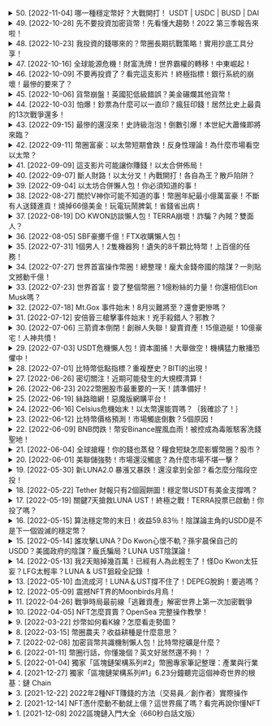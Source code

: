 <details>
<summary>50. [2022-11-04] 哪一種穩定幣好？大戰開打！ USDT | USDC | BUSD | DAI</summary><br>

<a href="https://www.youtube.com/watch?v=9FoK12zt2lQ" target="_blank">
    <img src="https://img.youtube.com/vi/9FoK12zt2lQ/maxresdefault.jpg" 
        alt="[Youtube]" width="200">
</a>

# 哪一種穩定幣好？大戰開打！ USDT | USDC | BUSD | DAI

## 穩定幣全面分析：USDT、USDC、DAI、BUS D詳解

本文基於一篇對各種穩定幣的深度剖析，旨在詳細介紹目前主流穩定幣的運作方式、優缺點及市場動態。

**一、穩定幣的定義與分類**

穩定幣旨在提供一種與法定貨幣（如美元）或商品價格錨定的加密貨幣，以解決加密市場的波動性問題。 穩定幣主要分為：

* **貨幣擔保型**：由特定機構發行，並以現金、債券等資產備份。
* **加密貨幣擔保型**：通過鎖定其他加密貨幣作為抵押品發行。
* **算法穩定幣**: 透過演算法調整供應量以維持價格穩定（本文並未詳述）。

**二、USDT (Tether)**

USDT是最早、也是目前交易量最大的穩定幣。其背後的機構Tether Limited聲稱，每枚USDT都以美元1:1對應的美元儲備備份。然而，USDT的儲備透明度一直受到質疑。

**三、USDC(USD Circle)**

由 Circle 與 Coinbase 合作發行的 USDC，被認為是更受信賴的貨幣擔保型穩定幣。USDC 相對 USDT 擁有更透明的儲備審計報告。

**四、DAI (MakerDAO)**

DAI 是一种去中心化的加密貨幣穩定幣，由 MakerDAO 操控。DAI 由鎖定的加密貨幣（例如以太幣）作為抵押品發行。運作方式為：

*   用戶將加密貨幣存入MakerDAO的智能合約中。
*   智能合約根據抵押品的價值生成對應數量的DAI。
*   DAI 與美元錨定，一個DAI約等於 一美元。
*   用戶需要支付借 DAI 的利息，並償還 DAI 才能贖回抵押品。
*   MakerDAO 採用超額抵押模式，以確保DAI 的價格穩定。例如：用戶需要抵押價值 150美元的 以太幣 才能借出 100美元 的 DAI。
*   強頻比率：合約會設定強頻比率（例如1.5，或150%），要求抵押品價值必須超過借出 DAI 金額的特定比例。

**五、BUS D(Binance USD)**

由幣安發行的穩定幣，由PAX協議支持。BUS D可在幣安交易所使用，並提供零手續費優惠。 幣安於2022年9月29日起，將USDC, USDP, TUSD自動轉換為BUS D，以提高用戶流動性及資金效率。

**六、市場動態與分析**

*   **流通量**：截至文章發佈時，USDT 流通約770億美元，USDC 約530億美元，DAI 約215億美元，BUS D 約215億美金。
*  **幣安行動**：幣安將USDC、USDP、TUSD轉為BUS D，大幅提高BUS D 的市佔率，由原本的微量數字上升至 約15%。
* **監管VS去中心化**：  穩定幣的監管與去中心化之間存在著矛盾。支持監管的認為，監管有助於提高穩定幣的安全性與透明性，避免類似 UST (TerraUSD) 爆發的風險。而另一些人認為，過多的監管有違加密貨幣的去中心化本質。

**結論**

穩定幣的發展對加密貨幣市場至關重要。 貨幣擔保型穩定幣如USDT、USDC，具有較強的價格穩定性，但可能存在儲備透明度問題；加密貨幣擔保型穩定幣如DAI，體現了加密世界的去中心化精神，但可能面臨抵押資產波動風險。 穩定幣未來的發展趨勢將取決於監管環境及市場參與者的選擇。

---

</details>

<details>
<summary>49. [2022-10-28] 先不要投資加密貨幣！先看懂大趨勢！2022 第三季報告來啦！</summary><br>

<a href="https://www.youtube.com/watch?v=hB3FcCIe4pk" target="_blank">
    <img src="https://img.youtube.com/vi/hB3FcCIe4pk/maxresdefault.jpg" 
        alt="[Youtube]" width="200">
</a>

# 先不要投資加密貨幣！先看懂大趨勢！2022 第三季報告來啦！



---

</details>

<details>
<summary>48. [2022-10-23] 我投資的錢哪來的？幣圈長期抗戰策略！實用抄底工具分享！</summary><br>

<a href="https://www.youtube.com/watch?v=PYudNx839r0" target="_blank">
    <img src="https://img.youtube.com/vi/PYudNx839r0/maxresdefault.jpg" 
        alt="[Youtube]" width="200">
</a>

# 我投資的錢哪來的？幣圈長期抗戰策略！實用抄底工具分享！



---

</details>

<details>
<summary>47. [2022-10-16] 全球能源危機！財富洗牌！世界霸權的轉移！中東崛起！</summary><br>

<a href="https://www.youtube.com/watch?v=lLWmaMiM-J0" target="_blank">
    <img src="https://img.youtube.com/vi/lLWmaMiM-J0/maxresdefault.jpg" 
        alt="[Youtube]" width="200">
</a>

# 全球能源危機！財富洗牌！世界霸權的轉移！中東崛起！



---

</details>

<details>
<summary>46. [2022-10-09] 不要再投資了？看完這支影片！終極指標！銀行系統的崩壞！最慘的要來了？</summary><br>

<a href="https://www.youtube.com/watch?v=bdWwU9RnEyg" target="_blank">
    <img src="https://img.youtube.com/vi/bdWwU9RnEyg/maxresdefault.jpg" 
        alt="[Youtube]" width="200">
</a>

# 不要再投資了？看完這支影片！終極指標！銀行系統的崩壞！最慘的要來了？

## 瑞士信貸及德意志銀行岌危：現況、風險與歷史類比整理

本文主要探討瑞士信貸與德意志銀行近期所面對的金融風險，並將其狀況與2008年雷曼兄弟破產事件進行類比。核心論點為兩 bank 的信用風險升高，股價下跌，引發市場對其流動性與穩定的擔憂。

**一、現狀分析：**

*   **瑞士信貸 (Credit Suisse)：** 瑞士信貸的股價跌至歷史新低，在紐約證券交易所的股價一度降至 3.7 美元，雖後稍有回升仍屬低迷。瑞士信貸的股價與瑞士蘇黎市指數也隨之下跌約 5%。投資者信心缺乏，瑞信CEO曾發 Memo 給員工安撫。
*   **德意志銀行 (Deutsche Bank)：** 德意志銀行的股價今年下跌達四成，增添市場擔憂。
*   **信用違約指標 (CDS)：** 瑞信的信用違約交換(CDS)利差飆升至 2022 以來的最高點，顯示投資者對其違約能力的擔憂加深。此指標的提升亦反映出市場對瑞信流動性風險的擔憂。
*   **資產規模:** 瑞士信貸目前為瑞士第二大銀行。
*   **存款與長期債務:** 根據《華盛頓郵報》報導，瑞信目前的長期債務佔比為22%，而2008年金融風暴時為12%；存款佔比則超過半數，而金融風暴時為25%。

**二、風險評估與歷史類比：**

*   **系統性風險：** 若瑞士信貸或德意志銀行的流動性出現問題，由於其在全球金融系统中複雜的連接，可能引發更廣泛的金融風險，造成連鎖效應。
*   **大到不能倒 (Too Big To Fail)：** 兩 bank 皆被視為系統關鍵性 bank，若出現問題，政府出手救援的可能性高。
*   **雷曼兄弟事件類比：** 儘管有評論認為當前狀況與2008年雷曼兄弟破產事件不同，文章仍對兩 bank 的狀況與雷曼兄弟事件進行類比分析。
    *   長期債務佔比：瑞信目前的長期債務佔比相較2008年有所增加。
    *   存款佔比：瑞信目前的存款佔比相較2008年大幅增加。
    *   流動性差異：儘管有評論認為瑞信目前的流動性狀況好於雷曼兄弟，但其風險仍需密切關注。

**三、信用違約交換 (CDS) 机制说明：**

*   **風險轉移工具：** CDS 是一種金融衍生工具，允許 bank 將信用風險轉嫁給另一方。
*   **操作機制：** A bank (例如借貸 bank) 與 B bank (例如保險公司) 簽訂 CDS 合約。A bank 向 B bank 支付類似保險費用的費用。若借款人違約，B bank 將向 A bank 支付相應的資金。

**四、其他值得關注的因素：**

*   **瑞信新任主席：**瑞信最新上任的主席曾任職於雷曼兄弟，引發市場對於瑞信用證風險的聯想。
*    **關鍵時刻:** 瑞信CEO發出瑞信正處於關鍵時刻的訊息。
*   **市場動盪：** 瑞信及德意志银行面临困境，可能加剧市场动荡。

**總結**

本文呈現了瑞士信貸與德意志銀行面臨的金融風險，並強調了監管當局應嚴加關注此狀況。雖然市場對於兩 bank的狀況存在不同看法，但其所代表的系統性風險不容忽視。

---

</details>

<details>
<summary>45. [2022-10-06] 貨幣崩盤！英國犯低級錯誤？美金碾爛其他貨幣！</summary><br>

<a href="https://www.youtube.com/watch?v=_hLtnThWa6o" target="_blank">
    <img src="https://img.youtube.com/vi/_hLtnThWa6o/maxresdefault.jpg" 
        alt="[Youtube]" width="200">
</a>

# 貨幣崩盤！英國犯低級錯誤？美金碾爛其他貨幣！



---

</details>

<details>
<summary>44. [2022-10-03] 怕爆！鈔票為什麼可以一直印？瘋狂印錢！居然比史上最貴的13次戰爭還多！</summary><br>

<a href="https://www.youtube.com/watch?v=2zrLPInave8" target="_blank">
    <img src="https://img.youtube.com/vi/2zrLPInave8/maxresdefault.jpg" 
        alt="[Youtube]" width="200">
</a>

# 怕爆！鈔票為什麼可以一直印？瘋狂印錢！居然比史上最貴的13次戰爭還多！

## 美國大量增發貨幣的背景、機制與影響分析

**引言**

本文根據一段關於貨幣政策的分析錄音，闡述美國在近年大量增發貨幣的背景、具體手段、以及可能的全球影響。

**貨幣增發的背景**

影片分析指出，美國在2020年及以後經歷了前所未有的貨幣增發。這與委內瑞拉等經歷惡性通貨膨脹的國家形成鮮明對比。為了理解這一現象，需深入了解貨幣增發的機制和目的。

**貨幣增發的機制與手段**

美國的貨幣政策主要由美聯儲負責執行，其核心手段包括：

* **存款準備金:** 美聯儲向私人銀行提供存款準備金，增加其流動性，相當於直接向銀行提供資金。
* **公開市場操作:** 美聯儲通過買賣短期債券來調節市場利率和貨幣供給量。如果市場利率過高，美联储会买入银行的短期債券，以增加市場上的貨幣供應，降低利率。
* **量化寬鬆(QE):**  這是一種非常规貨幣政策，美聯儲通過公開市場操作大量購買資產，例如國債和房抵押證券，以大量釋出資金到市場。量化寬鬆通常在傳統貨幣政策失效或利率接近於零時使用。由於購買的資產數量龐大且涉及風險較高的資產，被認為等同於“直接印鈔票”。

**具體數據與增長**

* **2020年金融海嘯期間:** 許多銀行的資產負债表呈現負值，導致隔夜借貸市場利率飙升。美聯儲通過提供流動性緩解問題。
* **2020年增長趨勢:** 美聯儲資產负债表从2020年2月26日的4.16萬億美元，在3個月後的6月10日增加至7.17萬億美元，意味著短短數月內印發了3萬億美元。
* **總體增長:** 影片分析指出，2020年印發的貨幣總量佔美國歷史上的13次戰爭的花費總和的五分之一。而2021年，美國的美金流通量從年初的6.7兆美元增加到年底的20兆美元。
* **疫情期間的紓困計畫:** 美國在疫情期間向民眾直接發放1400美元（約台幣44000元）的紓困金，相當於向全國人發放年終獎金。 這一举动也使得美国的國債總量創下歷史新高。

**美國貨幣政策的特殊性：全球影響**

值得注意的是，美國的貨幣增發模式與一些發展中國家（如委内瑞拉）存在顯著差異：

*  **資金外流：** 委内瑞拉印發的資金主要留在國內，而美國印發的資金則流向股市、加密货币市场和世界各地。 这意味着在全球范围内吸收通货膨胀的压力。

**數據呈現與分析**

影片分析中提供了以下關鍵數據：

* 2020年印發的貨幣總量佔美國歷史戰爭花費的五分之一。
* 2021年，美國的美金流通量從6.7萬億美元增加到20萬億美元。
* 全世界80%的美金是在過去的22个月内被创造出来的。
* 2020年初流通的貨幣量為4.192萬億美元，到2021年1月4日達到6.7萬億美元。

**總結及討論：**

影片分析指出，美國在疫情期间采取的貨幣政策虽然有必要缓解疫情冲击， 但也需要警惕长期通货膨胀风险和可能的全球影响。

---

</details>

<details>
<summary>43. [2022-09-15] 最慘的還沒來！史詩級泡泡！倒數引爆！本世紀大蕭條即將來臨？</summary><br>

<a href="https://www.youtube.com/watch?v=4M1PJB3yBXA" target="_blank">
    <img src="https://img.youtube.com/vi/4M1PJB3yBXA/maxresdefault.jpg" 
        alt="[Youtube]" width="200">
</a>

# 最慘的還沒來！史詩級泡泡！倒數引爆！本世紀大蕭條即將來臨？

以下依照文章內容整理出的重點，以客觀、詳細的方式呈現：

**市場觀察與警示：近期股市的下跌與專家警告**

近期財經新聞頻繁報導股市下跌、房價走勢，以及專家們對市場前景的擔憂。多名投資者和金融分析師，包含Michael Burry（電影《大空接管》主角原型）、Nori Rubini（末日博士）、Robert Kiyasaki（《財務自由之路》作者），以及美國金融作家Harry Dent等，都預警可能的市場暴跌。

**9月效應：歷史數據下的股市表現**

歷史數據顯示，9月通常是股市表現較差的 місяць。 自 1950 年以來，9 月份標普 500 指數平均下跌 1.06%。 文章指出，9月市場恐因夏季結束後投資者重新平衡投資組合、以及公司財報季可能出現的利多不利消息而承壓。

**專家分析：葛蘭特報告對超級泡泡的警示**

金融分析師葛蘭特（Jeremy Granthym）報告指出，目前美國股市正位於超級泡泡之中，並預期市場將出現大幅跌幅。 葛蘭特透過歷史數據分析，比較過去三次超級泡泡（1929年、1973年、2000年），以及目前市場情形。

**超級泡泡的階段性變化**

葛蘭特將超級泡泡划分為四个阶段：

*   **第一階段：泡泡的形成。** 此時市場樂觀，各項指標皆為佳象；道瓊指数達到历史新高，GDP增长，通膨控制，利率處於低位。股市及各項投資標的價錢飆升。

*   **第二階段：市場的挫折。** 因地緣政治事件、戰爭或其他負面消息，市場信心受挫，開始拋售股票。

*   **第三階段：熊市反彈。** 一些利好消息 或 短期上漲會出現，讓投資者誤以為牛市即將回歸，但實際上只是熊市反彈。

*   **第四階段：大崩跌。** 基本面崩潰，股市大幅下跌，跌落至谷底。

**歷史案例：超級泡泡的演變與相似性**

文章提及過去三次超級泡泡的走勢：

*   **1929 年:** 道瓊指數在9月達到新高，隨後暴跌，並在1929年11月出現反彈，最終走向經濟大蕭條；
*   **1973 年:** 道瓊指數衝破歷史新高，隨後因通膨及其他因素而下跌；
*   **2000 年:** 網路泡沫破裂，股市大幅下跌；

目前（2022年）的情形與過去幾次超級泡泡具有相似性；美国標普 500 指数在 6 月触底后已上涨 58%， 葛兰特认为这类似于过去超級泡泡的第三阶段（熊市反弹）。

**當前風險：引爆泡泡的潜在原因**

葛蘭特認為，目前的泡泡是由多重因素叠加而成的，包含：

*   **房市、債券和股票同步上漲**
*   **通膨壓力**
*   **聯準會（Fed，美國联邦储备委員會）的政策變動**
*   **戰爭局勢**
*   **食品供應危機**

**盈利下滑與市場衝擊**

葛蘭特認為，企业盈利下滑將可能成為觸發新一輪股市暴跌的關鍵因素。

**投資策略與討論**

文章最後呼籲投資者回顧歷史經驗，並討論目前在熊市中應採取的投資策略。

---

</details>

<details>
<summary>42. [2022-09-11] 幣圈富豪：以太幣短期會跌！反身性理論！為什麼市場看空以太幣？</summary><br>

<a href="https://www.youtube.com/watch?v=M53NqH_OvzY" target="_blank">
    <img src="https://img.youtube.com/vi/M53NqH_OvzY/maxresdefault.jpg" 
        alt="[Youtube]" width="200">
</a>

# 幣圈富豪：以太幣短期會跌！反身性理論！為什麼市場看空以太幣？



---

</details>

<details>
<summary>41. [2022-09-09] 這支影片可能讓你賺錢！以太合併佈局！</summary><br>

<a href="https://www.youtube.com/watch?v=IwWieGTjrI8" target="_blank">
    <img src="https://img.youtube.com/vi/IwWieGTjrI8/maxresdefault.jpg" 
        alt="[Youtube]" width="200">
</a>

# 這支影片可能讓你賺錢！以太合併佈局！



---

</details>

<details>
<summary>40. [2022-09-07] 斷人財路！以太分叉！內戰開打！各自為王？散戶陷阱？</summary><br>

<a href="https://www.youtube.com/watch?v=qE4-Z-jERCc" target="_blank">
    <img src="https://img.youtube.com/vi/qE4-Z-jERCc/maxresdefault.jpg" 
        alt="[Youtube]" width="200">
</a>

# 斷人財路！以太分叉！內戰開打！各自為王？散戶陷阱？



---

</details>

<details>
<summary>39. [2022-09-04] 以太坊合併懶人包！你必須知道的事！</summary><br>

<a href="https://www.youtube.com/watch?v=uzQ5N70jR54" target="_blank">
    <img src="https://img.youtube.com/vi/uzQ5N70jR54/maxresdefault.jpg" 
        alt="[Youtube]" width="200">
</a>

# 以太坊合併懶人包！你必須知道的事！



---

</details>

<details>
<summary>38. [2022-08-27] 關於V神你可能不知道的事！幣圈年紀最小億萬富豪！不斷有人送錢進貢！燒掉66億美金！玩電玩鬧脾氣！省錢省出病！</summary><br>

<a href="https://www.youtube.com/watch?v=9Vkt9Q6PlVk" target="_blank">
    <img src="https://img.youtube.com/vi/9Vkt9Q6PlVk/maxresdefault.jpg" 
        alt="[Youtube]" width="200">
</a>

# 關於V神你可能不知道的事！幣圈年紀最小億萬富豪！不斷有人送錢進貢！燒掉66億美金！玩電玩鬧脾氣！省錢省出病！

## 以太坊創始人維塔利克．布特林的生平和經歷（基於文章整理）

本文基於提供的資料，詳細介紹以太坊創始人維塔利克·布特林（Vitalik Buterin）的生平和經歷，包含他的智商、生活習慣、以太坊創立的相關故事以及他在加密貨幣領域的行為與態度。

**一、早年經歷與智商**

維塔利克·布特林的智商極高，據網路傳言高達 257 分，儘管此訊息尚無明確證據，但普遍認證他是位天才。全球平均智商約100分，美國約98分（排名第24），而東亞國家如澳洲、捷克、丹麥、法國等平均高於此水平。網路流傳的數據顯示，台灣大學的平均智商約為110幾分。

**二、以太坊創立及理念的產生**

維塔利克·布特林是以太坊的創始人之一。在構思以太坊時，他設想一個基於去中心化技術的平台，讓使用者能在上面自由創造和部署應用程式。然而，在初期，其他創辦人更傾向於打造一個營利機構，甚至是通過出售使用者數據來營利。維塔利克·布特林則傾向於非營利的組織模式，但考量到營利機構在法務結構上的方便性，最終在創辦初期，以太坊的發展方向是折衝後的結果。

**三、個人生活與習慣**

維塔利克·布特林的生活十分簡樸，以節儉著稱。他經常只攜帶一個帆布包出門，裡面常僅有T恤及長褲。出行時經常選擇經濟艙，住宿也偏好最便宜的旅館。據以太坊 CEO 陳敏透露，兩人曾在墨西哥找到單晚僅19美元的旅館，但旅館窗戶正對公共廁所，環境非常簡陋。

**四、在加密貨幣領域的行為與態度**

許多加密貨幣項目會透過將自己的代币轉入名人的錢包，以此宣傳炒高價格。維塔利克·布特林的錢包經常收到不明來源的代币。 據統計，截至 2021 年，這些代幣總價值達 67 億美金。 他處理這些代币的方式是捐贈和銷毁。 其中，他將 6000 萬美元的代幣捐贈給印度用作防疫用途，其餘的價值 66 億美元的代币則進行銷毁。

**五、在加密貨幣圈中的影響力**

維塔利克·布特林在幣圈擁有極高的聲譽與地位。 他專注於技術研究，不擅長激烈的言論宣傳。 他不為金錢所動，專注於技術的精進，因此被許多人視為幣圈的精神領袖，然而由於他為人低調，且不常發表的激進言論，使得他在社群中的討論不如其他創辦人頻繁。

---

</details>

<details>
<summary>37. [2022-08-19] DO KWON訪談懶人包！TERRA崩壞！詐騙？內賊？雙面人？</summary><br>

<a href="https://www.youtube.com/watch?v=aHRz1io7rJE" target="_blank">
    <img src="https://img.youtube.com/vi/aHRz1io7rJE/maxresdefault.jpg" 
        alt="[Youtube]" width="200">
</a>

# DO KWON訪談懶人包！TERRA崩壞！詐騙？內賊？雙面人？

## Tera幣崩盤事件：兜寬受訪全文詳解

以下為基於文章內容，撰寫的詳細客觀重述。

**事件背景：Tera生態系崩潰**

Teraform Labs 創辦人兜寬接受訪問，闡述了Tera生態系崩潰的經過與個人觀點。文章聚焦於此次事件的始末，以及兜寬在事件發生前後的言論與行為。Tera生態系原本包含Terra USD(即UST) – 一種穩幣，以及LUNA – 其生態系統的代幣。然而，UST在2022年崩潰，導致LUNA幣值暴跌，許多投資人損失慘重，甚至有人輕生。

**兜寬的受訪核心內容:**

* **事件回顧:** 兜宽描述事件發生至今，自己八天七夜未眠，幾乎沒有進食，整个人处于模糊状态中，一直在嘗試找出解决方案。起初他误以为这次崩盘只是短暂的波动，如同之前发生过的情况一样。
* **对责任的看法:** 兜宽表示，他愿意扛下所有责任，因为算法穩定幣本身存在破綻。他將責任歸因於算法穩定幣的風險，並否認其本人有意為之。
* **对社群的看法:** 兜寬回憶，過去只要有人批評Tera生態系，他就會在社群媒體上公開回嗆對手。他表示，在社群媒体上的言論并非真正代表的自己，而是一种演出。
* **对诈欺的定义:** 面對主持人提問，兜宽定義詐欺作為「明知某事不實，卻依然对外宣稱其為真實」。暗示自己並非詐欺者，而是真信整個生態系統會成功。
* **UST崩盘事件中的资金流向：** 研究員 Fatman 針對UST崩潰事件進行研究，並發現兜寬在事件初期，悄悄將数百万美元轉移到離岸賬户。

**事件中的爭議與質疑:**

* **Fatman的研究報告:** Fatman的研究指出，兜宽可能早已知晓UST的潜在风险，并进行了一系列资金转移操作，似乎预示著崩盤。
* **網絡輿論與質疑：** 许多網友質疑兜宽在事件發生前是否进行做空操作，在專訪中，兜寬並未直接回答，而是保持微笑，未作任何回应。
* **訪問媒體的選擇：** Fatman認為，兜寬选择由自己投资的媒體公司進行訪問，意在營造出“落難英雄”的形象，获取同情。

**事件中的关键人物与事件：**

* **兜寬:** Teraform Labs的創辦人，目前正因UST崩盤事件面临调查。
* **Fatman:** 參與研究此次事件的研究人員，透過分析內部人士證詞與鏈上交易記錄，對事件提出了質疑。
* **少年德智:** 早期幣圈名人，被认为是“幣圈之神”，兜宽坦言，早期自己也拥有这种自大狂。
* **Daniel:** Teraform Labs另一創辦人，目前韓國檢方正在搜查其住處。

**事件的调查进展:**

* **韩国検察的调查：** 韩国檢方正在调查 Teraform Labs 是否存在非法行为，並禁止公司所有前任和现任员工離境。
* **资金转移的追溯：** 檢方正在追查資金流向，以釐清事件內幕。

**兜寬受訪時的強調：**

* **技術方向：** 兜寬認為自己主要專注於技術，而非出於惡意。
* **承擔責任：** 兜寬表示願意為事件承担责任。

**總結:**

本次受訪揭露了Tera生態系崩盤事件的诸多细节，兜寬试图解释其观点，并承担部分责任。然而，事件的诸多质疑仍然存在，需要透過進一步的調查與證據才能水落石出。

---

</details>

<details>
<summary>36. [2022-08-05] SBF豪擲千億！FTX收購懶人包！</summary><br>

<a href="https://www.youtube.com/watch?v=_kqEW_a-_6I" target="_blank">
    <img src="https://img.youtube.com/vi/_kqEW_a-_6I/maxresdefault.jpg" 
        alt="[Youtube]" width="200">
</a>

# SBF豪擲千億！FTX收購懶人包！



---

</details>

<details>
<summary>35. [2022-07-31] 1個男人！2隻機器狗！遺失的8千顆比特幣！上百億的任務！</summary><br>

<a href="https://www.youtube.com/watch?v=IKNdxTWCZcY" target="_blank">
    <img src="https://img.youtube.com/vi/IKNdxTWCZcY/maxresdefault.jpg" 
        alt="[Youtube]" width="200">
</a>

# 1個男人！2隻機器狗！遺失的8千顆比特幣！上百億的任務！



---

</details>

<details>
<summary>34. [2022-07-27] 世界首富操作幣圈！總整理！龐大金錢帝國的陰謀？一則貼文撼動千億！</summary><br>

<a href="https://www.youtube.com/watch?v=dCG8nPKujyA" target="_blank">
    <img src="https://img.youtube.com/vi/dCG8nPKujyA/maxresdefault.jpg" 
        alt="[Youtube]" width="200">
</a>

# 世界首富操作幣圈！總整理！龐大金錢帝國的陰謀？一則貼文撼動千億！



---

</details>

<details>
<summary>33. [2022-07-23] 世界首富！耍了整個幣圈？1億粉絲的力量！你還相信Elon Musk嗎？</summary><br>

<a href="https://www.youtube.com/watch?v=SL-aXC5YTjo" target="_blank">
    <img src="https://img.youtube.com/vi/SL-aXC5YTjo/maxresdefault.jpg" 
        alt="[Youtube]" width="200">
</a>

# 世界首富！耍了整個幣圈？1億粉絲的力量！你還相信Elon Musk嗎？



---

</details>

<details>
<summary>32. [2022-07-18] Mt.Gox 事件始末！8月災難將至？還會更慘嗎？</summary><br>

<a href="https://www.youtube.com/watch?v=P7atsb_aQ5k" target="_blank">
    <img src="https://img.youtube.com/vi/P7atsb_aQ5k/maxresdefault.jpg" 
        alt="[Youtube]" width="200">
</a>

# Mt.Gox 事件始末！8月災難將至？還會更慘嗎？



---

</details>

<details>
<summary>31. [2022-07-12] 安倍晉三槍擊事件始末！兇手殺錯人？邪教？</summary><br>

<a href="https://www.youtube.com/watch?v=p4p_qzC4M7Y" target="_blank">
    <img src="https://img.youtube.com/vi/p4p_qzC4M7Y/maxresdefault.jpg" 
        alt="[Youtube]" width="200">
</a>

# 安倍晉三槍擊事件始末！兇手殺錯人？邪教？



---

</details>

<details>
<summary>30. [2022-07-06] 三箭資本倒閉！創辦人失聯！變賣資產！15億遊艇！10億豪宅！人神共憤！</summary><br>

<a href="https://www.youtube.com/watch?v=SIz1jT5Kjgw" target="_blank">
    <img src="https://img.youtube.com/vi/SIz1jT5Kjgw/maxresdefault.jpg" 
        alt="[Youtube]" width="200">
</a>

# 三箭資本倒閉！創辦人失聯！變賣資產！15億遊艇！10億豪宅！人神共憤！



---

</details>

<details>
<summary>29. [2022-07-03] USDT危機懶人包！資本圍捕！大舉做空！機構猛力散播恐懼中！</summary><br>

<a href="https://www.youtube.com/watch?v=CzGBAYgCt2Y" target="_blank">
    <img src="https://img.youtube.com/vi/CzGBAYgCt2Y/maxresdefault.jpg" 
        alt="[Youtube]" width="200">
</a>

# USDT危機懶人包！資本圍捕！大舉做空！機構猛力散播恐懼中！



---

</details>

<details>
<summary>28. [2022-07-01] 比特幣低點指標？重複歷史？BITI的出現！</summary><br>

<a href="https://www.youtube.com/watch?v=os_19wMKSI0" target="_blank">
    <img src="https://img.youtube.com/vi/os_19wMKSI0/maxresdefault.jpg" 
        alt="[Youtube]" width="200">
</a>

# 比特幣低點指標？重複歷史？BITI的出現！



---

</details>

<details>
<summary>27. [2022-06-26] 密切關注！近期可能發生的大規模清算！</summary><br>

<a href="https://www.youtube.com/watch?v=8b5kFyBWQJU" target="_blank">
    <img src="https://img.youtube.com/vi/8b5kFyBWQJU/maxresdefault.jpg" 
        alt="[Youtube]" width="200">
</a>

# 密切關注！近期可能發生的大規模清算！



---

</details>

<details>
<summary>26. [2022-06-23] 2022幣圈股市最重要的一天！請準備好！</summary><br>

<a href="https://www.youtube.com/watch?v=7qLzW2e7eVA" target="_blank">
    <img src="https://img.youtube.com/vi/7qLzW2e7eVA/maxresdefault.jpg" 
        alt="[Youtube]" width="200">
</a>

# 2022幣圈股市最重要的一天！請準備好！



---

</details>

<details>
<summary>25. [2022-06-19] 絲路暗網！惡魔版網購平台！</summary><br>

<a href="https://www.youtube.com/watch?v=YAdgTXPhlCU" target="_blank">
    <img src="https://img.youtube.com/vi/YAdgTXPhlCU/maxresdefault.jpg" 
        alt="[Youtube]" width="200">
</a>

# 絲路暗網！惡魔版網購平台！



---

</details>

<details>
<summary>24. [2022-06-16] Celsius危機始末！以太幣還能買嗎？｛我確診了！｝</summary><br>

<a href="https://www.youtube.com/watch?v=Mq5UCPaebZI" target="_blank">
    <img src="https://img.youtube.com/vi/Mq5UCPaebZI/maxresdefault.jpg" 
        alt="[Youtube]" width="200">
</a>

# Celsius危機始末！以太幣還能買嗎？｛我確診了！｝



---

</details>

<details>
<summary>23. [2022-06-12] 比特幣價格預測！市場觸底倒數？5個原因！</summary><br>

<a href="https://www.youtube.com/watch?v=b41ju0Bq_1c" target="_blank">
    <img src="https://img.youtube.com/vi/b41ju0Bq_1c/maxresdefault.jpg" 
        alt="[Youtube]" width="200">
</a>

# 比特幣價格預測！市場觸底倒數？5個原因！



---

</details>

<details>
<summary>22. [2022-06-09] BNB閃跌！幣安Binance腥風血雨！被控成為毒販駭客洗錢聖地！</summary><br>

<a href="https://www.youtube.com/watch?v=6VIvR2Ygti0" target="_blank">
    <img src="https://img.youtube.com/vi/6VIvR2Ygti0/maxresdefault.jpg" 
        alt="[Youtube]" width="200">
</a>

# BNB閃跌！幣安Binance腥風血雨！被控成為毒販駭客洗錢聖地！



---

</details>

<details>
<summary>21. [2022-06-04] 全球搶糧！你的錢也蒸發？糧食短缺怎麼影響幣圈？股市？</summary><br>

<a href="https://www.youtube.com/watch?v=fQWT1XCFFmI" target="_blank">
    <img src="https://img.youtube.com/vi/fQWT1XCFFmI/maxresdefault.jpg" 
        alt="[Youtube]" width="200">
</a>

# 全球搶糧！你的錢也蒸發？糧食短缺怎麼影響幣圈？股市？



---

</details>

<details>
<summary>20. [2022-06-01] 美聯儲強勢！市場還沒觸底？為什麼市場不堪一擊？</summary><br>

<a href="https://www.youtube.com/watch?v=tbWJGd1gixw" target="_blank">
    <img src="https://img.youtube.com/vi/tbWJGd1gixw/maxresdefault.jpg" 
        alt="[Youtube]" width="200">
</a>

# 美聯儲強勢！市場還沒觸底？為什麼市場不堪一擊？



---

</details>

<details>
<summary>19. [2022-05-30] 新LUNA2.0 暴漲又暴跌！還沒拿到全部？看怎麼分階段空投！</summary><br>

<a href="https://www.youtube.com/watch?v=vU8_YHTnmMI" target="_blank">
    <img src="https://img.youtube.com/vi/vU8_YHTnmMI/maxresdefault.jpg" 
        alt="[Youtube]" width="200">
</a>

# 新LUNA2.0 暴漲又暴跌！還沒拿到全部？看怎麼分階段空投！



---

</details>

<details>
<summary>18. [2022-05-22] Tether 財報只有2個圓餅圖！穩定幣USDT有美金支撐嗎？</summary><br>

<a href="https://www.youtube.com/watch?v=HN9ciWP9psE" target="_blank">
    <img src="https://img.youtube.com/vi/HN9ciWP9psE/maxresdefault.jpg" 
        alt="[Youtube]" width="200">
</a>

# Tether 財報只有2個圓餅圖！穩定幣USDT有美金支撐嗎？



---

</details>

<details>
<summary>17. [2022-05-19] 關鍵7天搶救LUNA UST！終極之戰！TERRA投票已啟動！你投了嗎？</summary><br>

<a href="https://www.youtube.com/watch?v=-SVO3JwXWcQ" target="_blank">
    <img src="https://img.youtube.com/vi/-SVO3JwXWcQ/maxresdefault.jpg" 
        alt="[Youtube]" width="200">
</a>

# 關鍵7天搶救LUNA UST！終極之戰！TERRA投票已啟動！你投了嗎？



---

</details>

<details>
<summary>16. [2022-05-15] 算法穩定幣的末日！收益59.83％！陰謀論主角的USDD是不是下一個毀滅的穩定幣？</summary><br>

<a href="https://www.youtube.com/watch?v=uWaq_Pchq60" target="_blank">
    <img src="https://img.youtube.com/vi/uWaq_Pchq60/maxresdefault.jpg" 
        alt="[Youtube]" width="200">
</a>

# 算法穩定幣的末日！收益59.83％！陰謀論主角的USDD是不是下一個毀滅的穩定幣？



---

</details>

<details>
<summary>15. [2022-05-14] 誰攻擊LUNA？Do Kwon心懷不軌？孫宇晨保自己的USDD？美國政府的陰謀？龐氏騙局？LUNA UST陰謀論！</summary><br>

<a href="https://www.youtube.com/watch?v=3N83Z035G-s" target="_blank">
    <img src="https://img.youtube.com/vi/3N83Z035G-s/maxresdefault.jpg" 
        alt="[Youtube]" width="200">
</a>

# 誰攻擊LUNA？Do Kwon心懷不軌？孫宇晨保自己的USDD？美國政府的陰謀？龐氏騙局？LUNA UST陰謀論！



---

</details>

<details>
<summary>14. [2022-05-13] 我2天賠掉幾百萬！已經有人為此輕生了！怪Do Kwon太狂妄？LFG太輕率？LUNA & UST狙殺全記錄 ！</summary><br>

<a href="https://www.youtube.com/watch?v=O7QrHN0JWoE" target="_blank">
    <img src="https://img.youtube.com/vi/O7QrHN0JWoE/maxresdefault.jpg" 
        alt="[Youtube]" width="200">
</a>

# 我2天賠掉幾百萬！已經有人為此輕生了！怪Do Kwon太狂妄？LFG太輕率？LUNA & UST狙殺全記錄 ！



---

</details>

<details>
<summary>13. [2022-05-10] 血流成河！LUNA＆UST撐不住了！DEPEG脫鉤！要逃嗎？</summary><br>

<a href="https://www.youtube.com/watch?v=rAnvirIHGfw" target="_blank">
    <img src="https://img.youtube.com/vi/rAnvirIHGfw/maxresdefault.jpg" 
        alt="[Youtube]" width="200">
</a>

# 血流成河！LUNA＆UST撐不住了！DEPEG脫鉤！要逃嗎？



---

</details>

<details>
<summary>12. [2022-05-09] 震撼NFT界的Moonbirds月鳥！</summary><br>

<a href="https://www.youtube.com/watch?v=AYLlUiWCntE" target="_blank">
    <img src="https://img.youtube.com/vi/AYLlUiWCntE/maxresdefault.jpg" 
        alt="[Youtube]" width="200">
</a>

# 震撼NFT界的Moonbirds月鳥！



---

</details>

<details>
<summary>11. [2022-04-26] 戰爭時局最前線「逃難資產」解密世界上第一次加密戰爭</summary><br>

<a href="https://www.youtube.com/watch?v=kMKRimtA7Qs" target="_blank">
    <img src="https://img.youtube.com/vi/kMKRimtA7Qs/maxresdefault.jpg" 
        alt="[Youtube]" width="200">
</a>

# 戰爭時局最前線「逃難資產」解密世界上第一次加密戰爭



---

</details>

<details>
<summary>10. [2022-04-05] NFT怎麼買賣？OpenSea 完整操作教學！</summary><br>

<a href="https://www.youtube.com/watch?v=v_1pXz0CK24" target="_blank">
    <img src="https://img.youtube.com/vi/v_1pXz0CK24/maxresdefault.jpg" 
        alt="[Youtube]" width="200">
</a>

# NFT怎麼買賣？OpenSea 完整操作教學！



---

</details>

<details>
<summary>9. [2022-03-22] 炒幣如何看K線？怎麼看走勢圖？</summary><br>

<a href="https://www.youtube.com/watch?v=1rvfpfeK-hw" target="_blank">
    <img src="https://img.youtube.com/vi/1rvfpfeK-hw/maxresdefault.jpg" 
        alt="[Youtube]" width="200">
</a>

# 炒幣如何看K線？怎麼看走勢圖？



---

</details>

<details>
<summary>8. [2022-03-15] 幣圈農夫？收益耕種是什麼意思？</summary><br>

<a href="https://www.youtube.com/watch?v=HO0ELN-fq1o" target="_blank">
    <img src="https://img.youtube.com/vi/HO0ELN-fq1o/maxresdefault.jpg" 
        alt="[Youtube]" width="200">
</a>

# 幣圈農夫？收益耕種是什麼意思？



---

</details>

<details>
<summary>7. [2022-02-08] 加密貨幣共識機制懶人包！比特幣挖礦是什麼？</summary><br>

<a href="https://www.youtube.com/watch?v=LQ6f-c65xEc" target="_blank">
    <img src="https://img.youtube.com/vi/LQ6f-c65xEc/maxresdefault.jpg" 
        alt="[Youtube]" width="200">
</a>

# 加密貨幣共識機制懶人包！比特幣挖礦是什麼？



---

</details>

<details>
<summary>6. [2022-01-11] 幣圈行話，你懂幾個？英文好居然還不夠！？</summary><br>

<a href="https://www.youtube.com/watch?v=UurY0aSP0JM" target="_blank">
    <img src="https://img.youtube.com/vi/UurY0aSP0JM/maxresdefault.jpg" 
        alt="[Youtube]" width="200">
</a>

# 幣圈行話，你懂幾個？英文好居然還不夠！？



---

</details>

<details>
<summary>5. [2022-01-04] 獨家「區塊鏈架構系列#2」幣圈專家筆記整理：產業與行業</summary><br>

<a href="https://www.youtube.com/watch?v=p7n3Qo18HKc" target="_blank">
    <img src="https://img.youtube.com/vi/p7n3Qo18HKc/maxresdefault.jpg" 
        alt="[Youtube]" width="200">
</a>

# 獨家「區塊鏈架構系列#2」幣圈專家筆記整理：產業與行業



---

</details>

<details>
<summary>4. [2021-12-27] 獨家「區塊鏈架構系列#1」6.23分鐘聽完這個神奇世界的根基：鏈 Chain</summary><br>

<a href="https://www.youtube.com/watch?v=n5FleMt5dlQ" target="_blank">
    <img src="https://img.youtube.com/vi/n5FleMt5dlQ/maxresdefault.jpg" 
        alt="[Youtube]" width="200">
</a>

# 獨家「區塊鏈架構系列#1」6.23分鐘聽完這個神奇世界的根基：鏈 Chain



---

</details>

<details>
<summary>3. [2021-12-22] 2022年2種NFT賺錢的方法（交易員／創作者）實際操作</summary><br>

<a href="https://www.youtube.com/watch?v=d2C0L4g7qwQ" target="_blank">
    <img src="https://img.youtube.com/vi/d2C0L4g7qwQ/maxresdefault.jpg" 
        alt="[Youtube]" width="200">
</a>

# 2022年2種NFT賺錢的方法（交易員／創作者）實際操作



---

</details>

<details>
<summary>2. [2021-12-14] NFT憑什麼動不動就上億？這世界瘋了嗎？看完再說你懂NFT</summary><br>

<a href="https://www.youtube.com/watch?v=UnKJWLa35nQ" target="_blank">
    <img src="https://img.youtube.com/vi/UnKJWLa35nQ/maxresdefault.jpg" 
        alt="[Youtube]" width="200">
</a>

# NFT憑什麼動不動就上億？這世界瘋了嗎？看完再說你懂NFT



---

</details>

<details>
<summary>1. [2021-12-08] 2022區塊鏈入門大全（660秒白話文版）</summary><br>

<a href="https://www.youtube.com/watch?v=ctN8KUmbKcU" target="_blank">
    <img src="https://img.youtube.com/vi/ctN8KUmbKcU/maxresdefault.jpg" 
        alt="[Youtube]" width="200">
</a>

# 2022區塊鏈入門大全（660秒白話文版）



---

</details>


